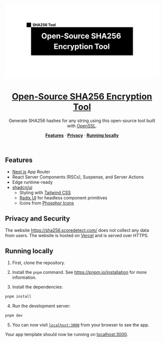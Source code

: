 <a href="https://sha256-encrypt.vercel.app/">
  <img alt="Open-Source SHA256 Encryption Tool" src="./app/readme-intro.png">
  <h1 align="center">Open-Source SHA256 Encryption Tool</h1>
</a>

<p align="center">
  Generate SHA256 hashes for any string using this open-source tool built with <a href="https://www.openssl.org/" target="_blank">OpenSSL</a>.
</p>

<p align="center">
  <a href="#features"><strong>Features</strong></a> ·
  <a href="#privacy-and-security"><strong>Privacy</strong></a> ·
  <a href="#running-locally"><strong>Running locally</strong></a>
</p>
<br/>

## Features

- [Next.js](https://nextjs.org) App Router
- React Server Components (RSCs), Suspense, and Server Actions
- Edge runtime-ready
- [shadcn/ui](https://ui.shadcn.com)
  - Styling with [Tailwind CSS](https://tailwindcss.com)
  - [Radix UI](https://radix-ui.com) for headless component primitives
  - Icons from [Phosphor Icons](https://phosphoricons.com)

## Privacy and Security

The website https://sha256.scoredetect.com/ does not collect any data from users. The website is hosted on [Vercel](https://vercel.com) and is served over HTTPS.

## Running locally

1. First, clone the repository.

2. Install the `pnpm` command. See https://pnpm.io/installation for more information.

3. Install the dependencies:

```bash
pnpm install
```

4. Run the development server:

```bash
pnpm dev
```

5. You can now visit [`localhost:3000`](http://localhost:3000) from your browser to see the app.

Your app template should now be running on [localhost:3000](http://localhost:3000/).
